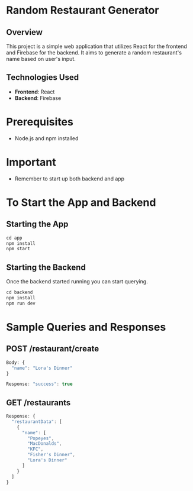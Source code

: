 # Random Restaurant Generator

## Overview

This project is a simple web application that utilizes React for the frontend and Firebase for the backend. 
It aims to generate a random restaurant's name based on user's input.

## Technologies Used

- **Frontend**: React
- **Backend**: Firebase

# Prerequisites

- Node.js and npm installed

# Important
- Remember to start up both backend and app

# To Start the App and Backend

## Starting the App
```javascript
cd app
npm install
npm start
```

## Starting the Backend
Once the backend started running you can start querying.
```javascript
cd backend
npm install
npm run dev
```

# Sample Queries and Responses

## POST /restaurant/create
```javascript
Body: {
  "name": "Lora's Dinner"
}

Response: "success": true
```

## GET /restaurants
```javascript
Response: {
  "restaurantData": [
    {
      "name": [
        "Popeyes",
        "MacDonalds",
        "KFC",
        "Fisher's Dinner",
        "Lora's Dinner"
      ]
    }
  ]
}
```
